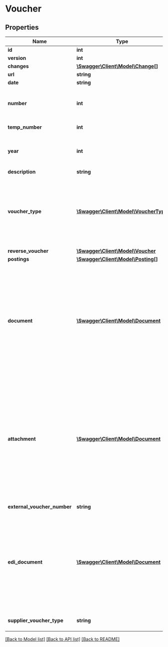 # Voucher

## Properties
Name | Type | Description | Notes
------------ | ------------- | ------------- | -------------
**id** | **int** |  | [optional] 
**version** | **int** |  | [optional] 
**changes** | [**\Swagger\Client\Model\Change[]**](Change.md) |  | [optional] 
**url** | **string** |  | [optional] 
**date** | **string** |  | 
**number** | **int** | System generated number that cannot be changed. | [optional] 
**temp_number** | **int** | Temporary voucher number. | [optional] 
**year** | **int** | System generated number that cannot be changed. | [optional] 
**description** | **string** |  | 
**voucher_type** | [**\Swagger\Client\Model\VoucherType**](VoucherType.md) | Voucher type. Must not be of type &#39;Utgående faktura&#39; (&#39;Outgoing Invoice&#39;) on new vouchers, instead use voucherType&#x3D;null or use the Invoice endpoint. | [optional] 
**reverse_voucher** | [**\Swagger\Client\Model\Voucher**](Voucher.md) |  | [optional] 
**postings** | [**\Swagger\Client\Model\Posting[]**](Posting.md) |  | 
**document** | [**\Swagger\Client\Model\Document**](Document.md) | If the documentation for the voucher has been generated by the system (e.g. an invoice) then this is a reference to the generated document. This document is always a PDF. Note that a voucher may have both a document, an attachment and an ediDocument. | [optional] 
**attachment** | [**\Swagger\Client\Model\Document**](Document.md) | If the documentation for the voucher has been provided from an external source (e.g. another system via API or a user upload) then this is a reference to the document. This is always a PDF. Note that a voucher may have both a document, an attachment and an ediDocument. | [optional] 
**external_voucher_number** | **string** | External voucher number. | [optional] 
**edi_document** | [**\Swagger\Client\Model\Document**](Document.md) | If the voucher is created based on a machine readable document (such as EHF or EFO/NELFO) then this is a reference to that document. Note that a voucher may have both a document, an attachment and an ediDocument. | [optional] 
**supplier_voucher_type** | **string** | Supplier voucher type - simple and detailed. | [optional] 

[[Back to Model list]](../README.md#documentation-for-models) [[Back to API list]](../README.md#documentation-for-api-endpoints) [[Back to README]](../README.md)


